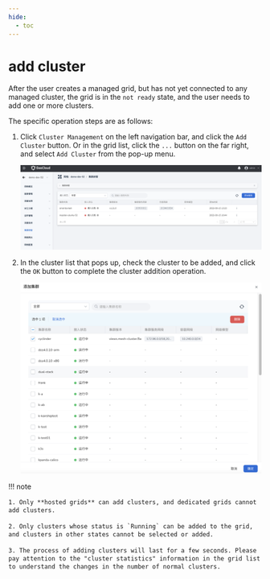 ```yaml
---
hide:
  - toc
---
```


# add cluster

After the user creates a managed grid, but has not yet connected to any managed cluster, the grid is in the `not ready` state, and the user needs to add one or more clusters.

The specific operation steps are as follows:

1. Click `Cluster Management` on the left navigation bar, and click the `Add Cluster` button. Or in the grid list, click the `...` button on the far right, and select `Add Cluster` from the pop-up menu.

    ![Add cluster button](../../images/addcluster01.png)

2. In the cluster list that pops up, check the cluster to be added, and click the `OK` button to complete the cluster addition operation.

    ![Add cluster page](../../images/addcluster02.png)

!!! note

    1. Only **hosted grids** can add clusters, and dedicated grids cannot add clusters.

    2. Only clusters whose status is `Running` can be added to the grid, and clusters in other states cannot be selected or added.

    3. The process of adding clusters will last for a few seconds. Please pay attention to the "cluster statistics" information in the grid list to understand the changes in the number of normal clusters.